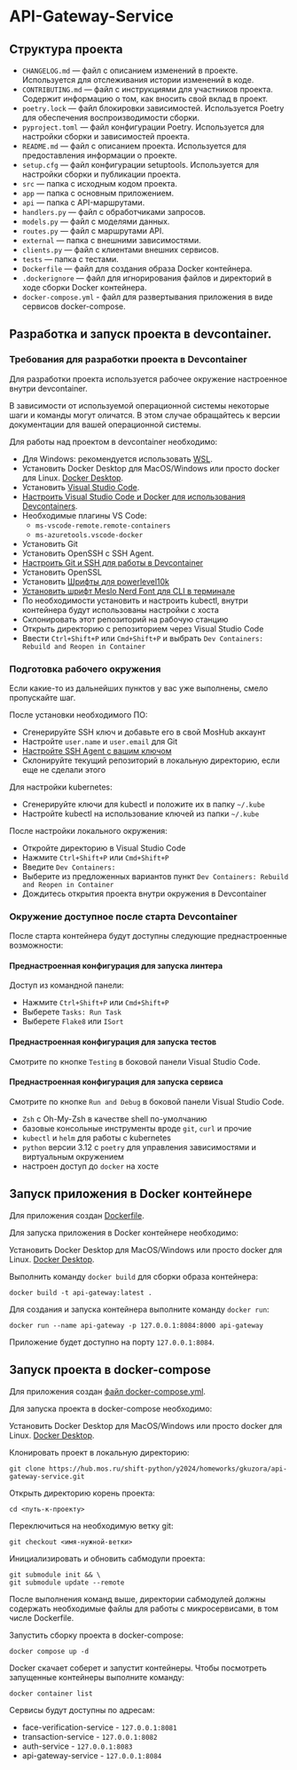 # API-Gateway-Service

## Структура проекта

- `CHANGELOG.md` — файл с описанием изменений в проекте. Используется для отслеживания истории изменений в коде.
- `CONTRIBUTING.md` — файл с инструкциями для участников проекта. Содержит информацию о том, как вносить свой вклад в проект.
- `poetry.lock` — файл блокировки зависимостей. Используется Poetry для обеспечения воспроизводимости сборки.
- `pyproject.toml` — файл конфигурации Poetry. Используется для настройки сборки и зависимостей проекта.
- `README.md` — файл с описанием проекта. Используется для предоставления информации о проекте.
- `setup.cfg` — файл конфигурации setuptools. Используется для настройки сборки и публикации проекта.
- `src` — папка с исходным кодом проекта.
- `app` — папка с основным приложением.
- `api` — папка с API-маршрутами.
- `handlers.py` — файл с обработчиками запросов.
- `models.py` — файл с моделями данных.
- `routes.py` — файл с маршрутами API.
- `external` — папка с внешними зависимостями.
- `clients.py` — файл с клиентами внешних сервисов.
- `tests` — папка с тестами.
- `Dockerfile` — файл для создания образа Docker контейнера.
- `.dockerignore` — файл для игнорирования файлов и директорий в ходе сборки Docker контейнера.
- `docker-compose.yml` - файл для развертывания приложения в виде сервисов docker-compose.

## Разработка и запуск проекта в devcontainer.

### Требования для разработки проекта в Devcontainer

Для разработки проекта используется рабочее окружение настроенное внутри devcontainer.

В зависимости от используемой операционной системы некоторые шаги и команды могут оличатся. В этом случае обращайтесь к версии документации для вашей операционной системы.

Для работы над проектом в devcontainer необходимо:

- Для Windows: рекомендуется использовать [WSL](https://virgo.ftc.ru/pages/viewpage.action?pageId=1084887269).
- Установить Docker Desktop для MacOS/Windows или просто docker для Linux. [Docker Desktop](https://www.docker.com/products/docker-desktop/).
- Установить [Visual Studio Code](https://code.visualstudio.com/download).
-  [Настроить Visual Studio Code и Docker для использования Devcontainers](https://code.visualstudio.com/docs/devcontainers/containers#_getting-started).
  - Необходимые плагины VS Code:
    - `ms-vscode-remote.remote-containers`
    - `ms-azuretools.vscode-docker`
- Установить Git
- Установить OpenSSH с SSH Agent.
- [Настроить Git и SSH для работы в Devcontainer](https://code.visualstudio.com/remote/advancedcontainers/sharing-git-credentials)
- Установить OpenSSL
- Установить [Шрифты для powerlevel10k](https://github.com/romkatv/powerlevel10k?tab=readme-ov-file#fonts)
- [Установить шрифт Meslo Nerd Font для CLI в терминале](https://github.com/romkatv/powerlevel10k?tab=readme-ov-file#fonts)
- По необходимости установить и настроить kubectl, внутри контейнера будут использованы настройки с хоста
- Склонировать этот репозиторий на рабочую станцию
- Открыть директорию с репозиторием через Visual Studio Code
- Ввести `Ctrl+Shift+P` или `Cmd+Shift+P` и выбрать `Dev Containers: Rebuild and Reopen in Container`

### Подготовка рабочего окружения

Если какие-то из дальнейших пунктов у вас уже выполнены, смело пропускайте шаг.

После установки необходимого ПО:
- Сгенерируйте SSH ключ и добавьте его в свой MosHub аккаунт
- Настройте `user.name` и `user.email` для Git
- [Настройте SSH Agent c вашим ключом](https://code.visualstudio.com/remote/advancedcontainers/sharing-git-credentials)
- Склонируйте текущий репозиторий в локальную директорию, если еще не сделали этого

Для настройки kubernetes:
- Сгенерируйте ключи для kubectl и положите их в папку `~/.kube`
- Настройте kubectl на использование ключей из папки `~/.kube`

После настройки локального окружения:
- Откройте директорию в Visual Studio Code
- Нажмите `Ctrl+Shift+P` или `Cmd+Shift+P`
- Введите `Dev Containers:`
- Выберите из предложенных вариантов пункт `Dev Containers: Rebuild and Reopen in Container`
- Дождитесь открытия проекта внутри окружения в Devcontainer

### Окружение доступное после старта Devcontainer

После старта контейнера будут доступны следующие преднастроенные возможности:

#### Преднастроенная конфигурация для запуска линтера

  Доступ из командной панели:

  - Нажмите `Ctrl+Shift+P` или `Cmd+Shift+P`
  - Выберете `Tasks: Run Task`
  - Выберете `Flake8` или `ISort`

#### Преднастроенная конфигурация для запуска тестов

Смотрите по кнопке `Testing` в боковой панели Visual Studio Code.

#### Преднастроенная конфигурация для запуска сервиса

  Смотрите по кнопке `Run and Debug` в боковой панели Visual Studio Code.

- `Zsh` с Oh-My-Zsh в качестве shell по-умолчанию
- базовые консольные инструменты вроде `git`, `curl` и прочие
- `kubectl` и `helm` для работы с kubernetes
- `python` версии 3.12 с `poetry` для управления зависимостями и виртуальным окружением
- настроен доступ до `docker` на хосте

## Запуск приложения в Docker контейнере

Для приложения создан [Dockerfile](./Dockerfile).

Для запуска приложения в Docker контейнере необходимо:

Установить Docker Desktop для MacOS/Windows или просто docker для Linux. [Docker Desktop](https://www.docker.com/products/docker-desktop/).

Выполнить команду `docker build` для сборки образа контейнера:

```shell
docker build -t api-gateway:latest .
```

Для создания и запуска контейнера выполните команду `docker run`:

```shell
docker run --name api-gateway -p 127.0.0.1:8084:8000 api-gateway
```

Приложение будет доступно на порту `127.0.0.1:8084`.

## Запуск проекта в docker-compose

Для приложения создан [файл docker-compose.yml](./docker-compose.yml).

Для запуска проекта в docker-compose необходимо:

Установить Docker Desktop для MacOS/Windows или просто docker для Linux. [Docker Desktop](https://www.docker.com/products/docker-desktop/).

Клонировать проект в локальную директорию:

```shell
git clone https://hub.mos.ru/shift-python/y2024/homeworks/gkuzora/api-gateway-service.git
```

Открыть директорию корень проекта:

```shell
cd <путь-к-проекту>
```

Переключиться на необходимую ветку git:

```shell
git checkout <имя-нужной-ветки>
```

Инициализировать и обновить сабмодули проекта:

```shell
git submodule init && \
git submodule update --remote
```

После выполнения команд выше, директории сабмодулей должны содержать необходимые файлы для работы с микросервисами, в том числе Dockerfile.

Запустить сборку проекта в docker-compose:

```shell
docker compose up -d
```

Docker скачает соберет и запустит контейнеры. Чтобы посмотреть запущенные контейнеры выполните команду:

```shell
docker container list
```

Сервисы будут доступны по адресам:

- face-verification-service - `127.0.0.1:8081`
- transaction-service -  `127.0.0.1:8082`
- auth-service -  `127.0.0.1:8083`
- api-gateway-service -  `127.0.0.1:8084`
